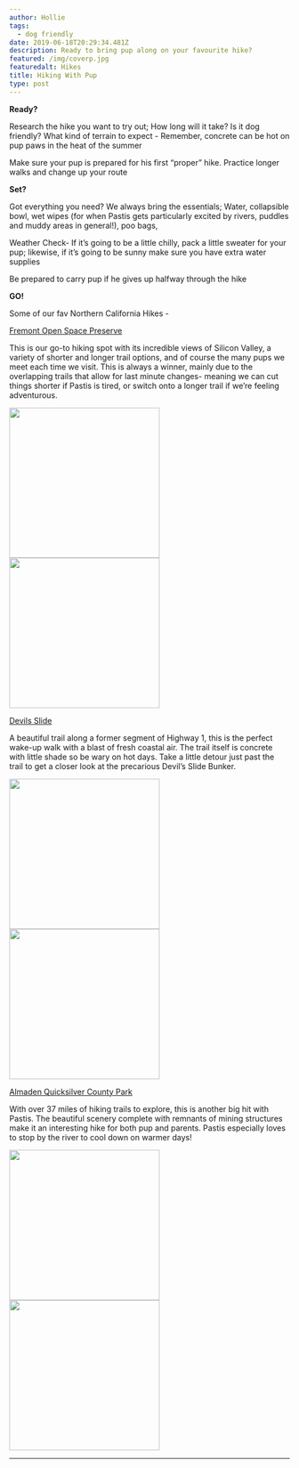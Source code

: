 ```yaml
---
author: Hollie
tags:
  - dog friendly
date: 2019-06-18T20:29:34.481Z
description: Ready to bring pup along on your favourite hike?
featured: /img/coverp.jpg
featuredalt: Hikes
title: Hiking With Pup
type: post
---
```

**Ready?**

Research the hike you want to try out; How long will it take? Is it dog friendly? What kind of terrain to expect - Remember, concrete can be hot on pup paws in the heat of the summer

Make sure your pup is prepared for his first “proper” hike. Practice longer walks and change up your route

**Set?**

Got everything you need? We always bring the essentials; Water, collapsible bowl, wet wipes (for when Pastis gets particularly excited by rivers, puddles and muddy areas in general!), poo bags, 

Weather Check- If it’s going to be a little chilly, pack a little sweater for your pup; likewise, if it’s going to be sunny make sure you have extra water supplies

Be prepared to carry pup if he gives up halfway through the hike

**GO!**

Some of our fav Northern California Hikes - 

[Fremont Open Space Preserve ](https://www.openspace.org/preserves/fremont-older)

This is our go-to hiking spot with its incredible views of Silicon Valley, a variety of shorter and longer trail options, and of course the many pups we meet each time we visit. This is always a winner, mainly due to the overlapping trails that allow for last minute changes- meaning we can cut things shorter if Pastis is tired, or switch onto a longer trail if we’re feeling adventurous.

<img src="https://i.pinimg.com/564x/b9/63/92/b963927328afdf25a219320ec3165b0d.jpg" height="270"> <img src="https://i.pinimg.com/564x/88/54/65/88546598d7da93e05ef909e4ba645259.jpg" height="270">

[Devils Slide](https://parks.smcgov.org/devils-slide-trail)

A beautiful trail along a former segment of Highway 1, this is the perfect wake-up walk with a blast of fresh coastal air. The trail itself is concrete with little shade so be wary on hot days. Take a little detour just past the trail to get a closer look at the precarious Devil’s Slide Bunker.

<img src="https://i.pinimg.com/564x/47/4a/88/474a882b8441688d7a2e11a21b2cce35.jpg" height="270"> <img src="https://i.pinimg.com/564x/bf/96/c3/bf96c3900c4519f56cb773faee5f41cf.jpg" height="270">

[Almaden Quicksilver County Park](https://www.sccgov.org/sites/parks/parkfinder/pages/almadenpark.aspx)

With over 37 miles of hiking trails to explore, this is another big hit with Pastis. The beautiful scenery complete with remnants of mining structures make it an interesting hike for both pup and parents. Pastis especially loves to stop by the river to cool down on warmer days!

<img src="https://i.pinimg.com/564x/02/7f/26/027f26ea15b8d07bff899ed1294c923d.jpg" height="270"> <img src="https://i.pinimg.com/564x/e8/10/4a/e8104a11d807f43131d52c5fff565783.jpg" height="270"> 

- - -
